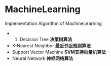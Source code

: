 # MachineLearning
Implementation Algorithm of MachineLearning
* 1. Decision Tree **决策树算法**
* K-Nearest Neighbor  **最近邻近规则算法**
* Support Vector Machine   **SVM支持向量机算法**
* Neural Network  **神经网络算法**
~~~~

